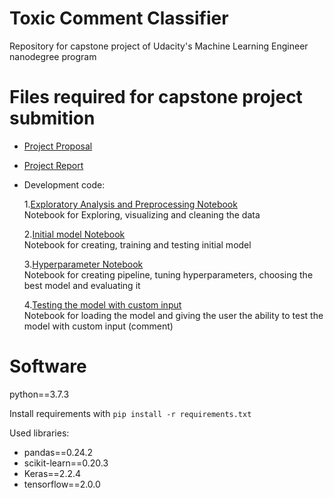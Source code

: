 # Toxic Comment Classifier
Repository for capstone project of Udacity's Machine Learning Engineer nanodegree program

# Files required for capstone project submition
- [Project Proposal](Proposal.pdf)
- [Project Report](Report.PDF)
- Development code:
  
   1.[Exploratory Analysis and Preprocessing Notebook](Exploratory%20Analysis%20and%20Preprocessing.ipynb)  
   Notebook for Exploring, visualizing and cleaning the data
   
   2.[Initial model Notebook](Initial%20Model.ipynb)  
   Notebook for creating, training and testing initial model
   
   3.[Hyperparameter Notebook](Hyperparameter%20Tuning.ipynb)  
   Notebook for creating pipeline, tuning hyperparameters, choosing the best model and evaluating it
   
   4.[Testing the model with custom input](Testing%20the%20model.ipynb)  
   Notebook for loading the model and giving the user the ability to test the model with custom input (comment)

# Software
python==3.7.3

Install requirements with `pip install -r requirements.txt`

Used libraries:
- pandas==0.24.2
- scikit-learn==0.20.3
- Keras==2.2.4
- tensorflow==2.0.0


